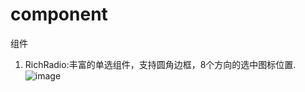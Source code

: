 # component
组件
1. RichRadio:丰富的单选组件，支持圆角边框，8个方向的选中图标位置.
![image](https://github.com/lzhen1/ReadMe/blob/master/component/RichRadio/capture_20200101211733301.png?raw=true)
